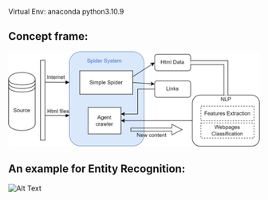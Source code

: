 


Virtual Env: anaconda python3.10.9

## Concept frame:

![Alt Text](img/frame.png)

## An example for Entity Recognition:

![Alt Text](img/entity_recognition.png)
